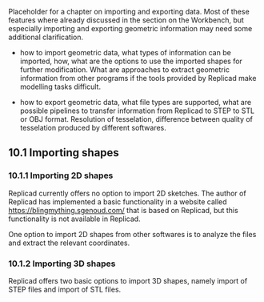 Placeholder for a chapter on importing and exporting data. Most of these features where already discussed in the section on the Workbench, but especially importing and exporting geometric information may need some additional clarification. 

* how to import geometric data, what types of information can be imported, how, what are the options to use the imported shapes for further modification. What are approaches to extract geometric information from other programs if the tools provided by Replicad make modelling tasks difficult. 

* how to export geometric data, what file types are supported, what are possible pipelines to transfer information from Replicad to STEP to STL or OBJ format. Resolution of tesselation, difference between quality of tesselation produced by different softwares.  

## 10.1 Importing shapes

### 10.1.1 Importing 2D shapes

Replicad currently offers no option to import 2D sketches. The author of Replicad has implemented a basic functionality in a website called https://blingmything.sgenoud.com/ that is based on Replicad, but this functionality is not available in Replicad. 

One option to import 2D shapes from other softwares is to analyze the files and extract the relevant coordinates. 



### 10.1.2 Importing 3D shapes

Replicad offers two basic options to import 3D shapes, namely import of STEP files and import of STL files.  
